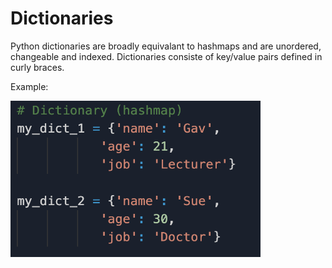 # Dictionaries
Python dictionaries are broadly equivalant to hashmaps and are unordered, changeable and indexed. Dictionaries consiste of key/value pairs defined in curly braces.

Example:

<img src="img/Dictionary.png" width="400" height ="250">